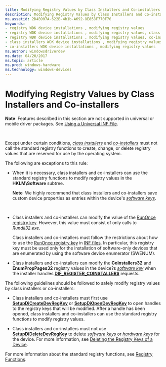```yaml
---
title: Modifying Registry Values by Class Installers and Co-installers
description: Modifying Registry Values by Class Installers and Co-installers
ms.assetid: 2D4B907A-622B-4b1b-A692-8E858F770F70
keywords:
- registry WDK device installations , modifying registry values
- registry WDK device installations , modifying registry values, class installers
- registry WDK device installations , modifying registry values, co-installers
- class installers WDK device installations , modifying registry values
- co-installers WDK device installations , modifying registry values
ms.author: windowsdriverdev
ms.date: 04/20/2017
ms.topic: article
ms.prod: windows-hardware
ms.technology: windows-devices
---
```


# Modifying Registry Values by Class Installers and Co-installers


**Note**  Features described in this section are not supported in universal or mobile driver packages. See [Using a Universal INF File](using-a-configurable-inf-file.md).

 

Except under certain conditions, [*class installers*](https://msdn.microsoft.com/library/windows/hardware/ff556274#wdkgloss-class-installer) and [*co-installers*](https://msdn.microsoft.com/library/windows/hardware/ff556274#wdkgloss-co-installer) must not call the standard registry functions to create, change, or delete registry values that are reserved for use by the operating system.

The following are exceptions to this rule:

-   When it is necessary, class installers and co-installers can use the standard registry functions to modify registry values in the **HKLM\\Software** subtree.

    **Note**  We highly recommend that class installers and co-installers save custom device properties as entries within the device's [*software keys*](https://msdn.microsoft.com/library/windows/hardware/ff556336#wdkgloss-software-key).

     

-   Class installers and co-installers can modify the value of the [RunOnce registry key](runonce-registry-key.md). However, this value must consist of only calls to *Rundll32.exe*.

    Class installers and co-installers must follow the restrictions about how to use the [RunOnce registry key](runonce-registry-key.md) in [INF files](inf-files.md). In particular, this registry key must be used only for the installation of software-only devices that are enumerated by using the software device enumerator (SWENUM).

-   Class installers and co-installers can modify the **CoInstallers32** and **EnumPropPages32** registry values in the device?s [*software key*](https://msdn.microsoft.com/library/windows/hardware/ff556336#wdkgloss-software-key) when the installer handles [**DIF\_REGISTER\_COINSTALLERS**](https://msdn.microsoft.com/library/windows/hardware/ff543715) requests.

The following guidelines should be followed to safely modify registry values by class installers or co-installers:

-   Class installers and co-installers must first use [**SetupDiCreateDevRegKey**](https://msdn.microsoft.com/library/windows/hardware/ff550973) or [**SetupDiOpenDevRegKey**](https://msdn.microsoft.com/library/windows/hardware/ff552079) to open handles to the registry keys that will be modified. After a handle has been opened, class installers and co-installers can use the standard registry functions to modify registry values.

-   Class installers and co-installers must not use [**SetupDiDeleteDevRegKey**](https://msdn.microsoft.com/library/windows/hardware/ff550991) to delete [*software keys*](https://msdn.microsoft.com/library/windows/hardware/ff556336#wdkgloss-software-key) or [*hardware keys*](https://msdn.microsoft.com/library/windows/hardware/ff556288#wdkgloss-hardware-key) for the device. For more information, see [Deleting the Registry Keys of a Device](deleting-the-registry-keys-of-a-device.md).

For more information about the standard registry functions, see [Registry Functions](http://go.microsoft.com/fwlink/p/?linkid=194529).

 

 





